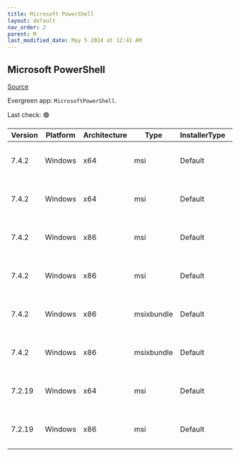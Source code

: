 ```yaml
---
title: Microsoft PowerShell
layout: default
nav_order: 2
parent: M
last_modified_date: May 5 2024 at 12:41 AM
---
```


## Microsoft PowerShell

[Source](https://docs.microsoft.com/powershell/)

Evergreen app: `MicrosoftPowerShell`. 

Last check: 🟢

| Version | Platform | Architecture | Type       | InstallerType | Date      | Size      | URI                                                                                                                                                                                                    | Release |
| ------- | -------- | ------------ | ---------- | ------------- | --------- | --------- | ------------------------------------------------------------------------------------------------------------------------------------------------------------------------------------------------------ | ------- |
| 7.4.2   | Windows  | x64          | msi        | Default       | 11/4/2024 | 108503040 | [https://github.com/PowerShell/PowerShell/releases/download/v7.4.2/PowerShell-7.4.2-win-x64.msi](https://github.com/PowerShell/PowerShell/releases/download/v7.4.2/PowerShell-7.4.2-win-x64.msi)       | LTS     |
| 7.4.2   | Windows  | x64          | msi        | Default       | 11/4/2024 | 108503040 | [https://github.com/PowerShell/PowerShell/releases/download/v7.4.2/PowerShell-7.4.2-win-x64.msi](https://github.com/PowerShell/PowerShell/releases/download/v7.4.2/PowerShell-7.4.2-win-x64.msi)       | Stable  |
| 7.4.2   | Windows  | x86          | msi        | Default       | 11/4/2024 | 100601856 | [https://github.com/PowerShell/PowerShell/releases/download/v7.4.2/PowerShell-7.4.2-win-x86.msi](https://github.com/PowerShell/PowerShell/releases/download/v7.4.2/PowerShell-7.4.2-win-x86.msi)       | LTS     |
| 7.4.2   | Windows  | x86          | msi        | Default       | 11/4/2024 | 100601856 | [https://github.com/PowerShell/PowerShell/releases/download/v7.4.2/PowerShell-7.4.2-win-x86.msi](https://github.com/PowerShell/PowerShell/releases/download/v7.4.2/PowerShell-7.4.2-win-x86.msi)       | Stable  |
| 7.4.2   | Windows  | x86          | msixbundle | Default       | 11/4/2024 | 324543291 | [https://github.com/PowerShell/PowerShell/releases/download/v7.4.2/PowerShell-7.4.2-win.msixbundle](https://github.com/PowerShell/PowerShell/releases/download/v7.4.2/PowerShell-7.4.2-win.msixbundle) | LTS     |
| 7.4.2   | Windows  | x86          | msixbundle | Default       | 11/4/2024 | 324543291 | [https://github.com/PowerShell/PowerShell/releases/download/v7.4.2/PowerShell-7.4.2-win.msixbundle](https://github.com/PowerShell/PowerShell/releases/download/v7.4.2/PowerShell-7.4.2-win.msixbundle) | Stable  |
| 7.2.19  | Windows  | x64          | msi        | Default       | 11/4/2024 | 105930752 | [https://github.com/PowerShell/PowerShell/releases/download/v7.2.19/PowerShell-7.2.19-win-x64.msi](https://github.com/PowerShell/PowerShell/releases/download/v7.2.19/PowerShell-7.2.19-win-x64.msi)   | LTS     |
| 7.2.19  | Windows  | x86          | msi        | Default       | 11/4/2024 | 97480704  | [https://github.com/PowerShell/PowerShell/releases/download/v7.2.19/PowerShell-7.2.19-win-x86.msi](https://github.com/PowerShell/PowerShell/releases/download/v7.2.19/PowerShell-7.2.19-win-x86.msi)   | LTS     |
